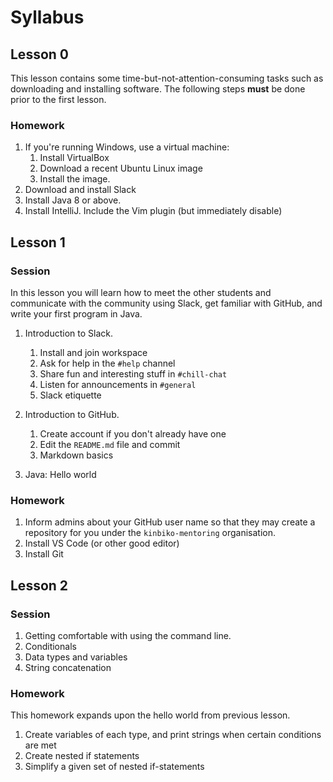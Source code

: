 # Syllabus

## Lesson 0

This lesson contains some time-but-not-attention-consuming tasks such as downloading and installing software.
The following steps **must** be done prior to the first lesson.

### Homework

1. If you're running Windows, use a virtual machine:
    1. Install VirtualBox
    1. Download a recent Ubuntu Linux image
    1. Install the image.
1. Download and install Slack
1. Install Java 8 or above.
1. Install IntelliJ. Include the Vim plugin (but immediately disable)

## Lesson 1

### Session

In this lesson you will learn how to meet the other students and communicate with the community using Slack, get familiar with GitHub, and write your first program in Java.

1. Introduction to Slack.
    1. Install and join workspace
    1. Ask for help in the `#help` channel
    1. Share fun and interesting stuff in `#chill-chat`
    1. Listen for announcements in `#general`
    1. Slack etiquette

1. Introduction to GitHub.
    1. Create account if you don't already have one
    1. Edit the `README.md` file and commit
    1. Markdown basics

1. Java: Hello world

### Homework

1. Inform admins about your GitHub user name so that they may create a repository for you under the `kinbiko-mentoring` organisation.
1. Install VS Code (or other good editor)
1. Install Git

## Lesson 2

### Session

1. Getting comfortable with using the command line.
1. Conditionals
1. Data types and variables
1. String concatenation

### Homework

This homework expands upon the hello world from previous lesson.

1. Create variables of each type, and print strings when certain conditions are met
1. Create nested if statements
1. Simplify a given set of nested if-statements
